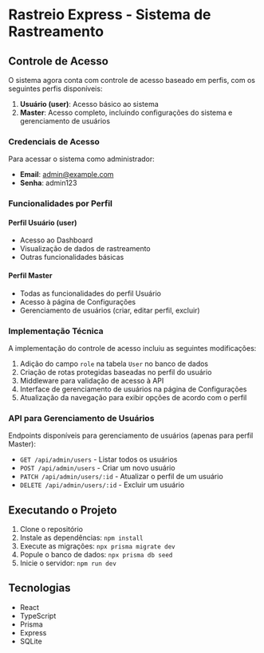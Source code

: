 # Rastreio Express - Sistema de Rastreamento

## Controle de Acesso

O sistema agora conta com controle de acesso baseado em perfis, com os seguintes perfis disponíveis:

1. **Usuário (user)**: Acesso básico ao sistema
2. **Master**: Acesso completo, incluindo configurações do sistema e gerenciamento de usuários

### Credenciais de Acesso

Para acessar o sistema como administrador:

- **Email**: admin@example.com
- **Senha**: admin123

### Funcionalidades por Perfil

#### Perfil Usuário (user)
- Acesso ao Dashboard
- Visualização de dados de rastreamento
- Outras funcionalidades básicas

#### Perfil Master
- Todas as funcionalidades do perfil Usuário
- Acesso à página de Configurações
- Gerenciamento de usuários (criar, editar perfil, excluir)

### Implementação Técnica

A implementação do controle de acesso incluiu as seguintes modificações:

1. Adição do campo `role` na tabela `User` no banco de dados
2. Criação de rotas protegidas baseadas no perfil do usuário
3. Middleware para validação de acesso à API
4. Interface de gerenciamento de usuários na página de Configurações
5. Atualização da navegação para exibir opções de acordo com o perfil

### API para Gerenciamento de Usuários

Endpoints disponíveis para gerenciamento de usuários (apenas para perfil Master):

- `GET /api/admin/users` - Listar todos os usuários
- `POST /api/admin/users` - Criar um novo usuário
- `PATCH /api/admin/users/:id` - Atualizar o perfil de um usuário
- `DELETE /api/admin/users/:id` - Excluir um usuário

## Executando o Projeto

1. Clone o repositório
2. Instale as dependências: `npm install`
3. Execute as migrações: `npx prisma migrate dev`
4. Popule o banco de dados: `npx prisma db seed`
5. Inicie o servidor: `npm run dev`

## Tecnologias

- React
- TypeScript
- Prisma
- Express
- SQLite 